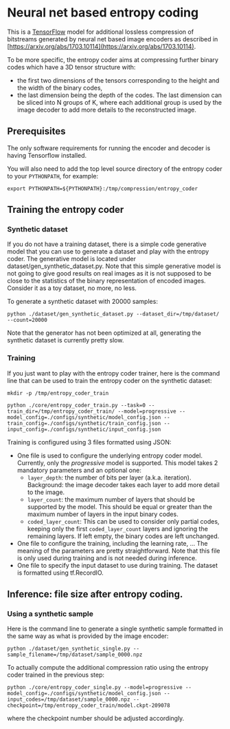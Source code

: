# Neural net based entropy coding

This is a [TensorFlow](http://www.tensorflow.org/) model for additional
lossless compression of bitstreams generated by neural net based image
encoders as described in
[https://arxiv.org/abs/1703.10114](https://arxiv.org/abs/1703.10114).

To be more specific, the entropy coder aims at compressing further binary
codes which have a 3D tensor structure with:

*   the first two dimensions of the tensors corresponding to the height and
the width of the binary codes,
*   the last dimension being the depth of the codes. The last dimension can be
sliced into N groups of K, where each additional group is used by the image
decoder to add more details to the reconstructed image.


## Prerequisites
The only software requirements for running the encoder and decoder is having
Tensorflow installed.

You will also need to add the top level source directory of the entropy coder
to your `PYTHONPATH`, for example:

`export PYTHONPATH=${PYTHONPATH}:/tmp/compression/entropy_coder`


## Training the entropy coder

### Synthetic dataset
If you do not have a training dataset, there is a simple code generative model
that you can use to generate a dataset and play with the entropy coder.
The generative model is located under dataset/gen\_synthetic\_dataset.py. Note
that this simple generative model is not going to give good results on real
images as it is not supposed to be close to the statistics of the binary
representation of encoded images. Consider it as a toy dataset, no more, no
less.

To generate a synthetic dataset with 20000 samples:

`python ./dataset/gen_synthetic_dataset.py --dataset_dir=/tmp/dataset/
--count=20000`

Note that the generator has not been optimized at all, generating the synthetic
dataset is currently pretty slow.

### Training

If you just want to play with the entropy coder trainer, here is the command
line that can be used to train the entropy coder on the synthetic dataset:

`mkdir -p /tmp/entropy_coder_train`

`python ./core/entropy_coder_train.py --task=0
--train_dir=/tmp/entropy_coder_train/
--model=progressive
--model_config=./configs/synthetic/model_config.json
--train_config=./configs/synthetic/train_config.json
--input_config=./configs/synthetic/input_config.json
`

Training is configured using 3 files formatted using JSON:

*   One file is used to configure the underlying entropy coder model.
    Currently, only the *progressive* model is supported.
    This model takes 2 mandatory parameters and an optional one:
    *   `layer_depth`: the number of bits per layer (a.k.a. iteration).
         Background: the image decoder takes each layer to add more detail
         to the image.
    *    `layer_count`: the maximum number of layers that should be supported
         by the model. This should be equal or greater than the maximum number
         of layers in the input binary codes.
    *    `coded_layer_count`: This can be used to consider only partial codes,
         keeping only the first `coded_layer_count` layers and ignoring the
         remaining layers. If left empty, the binary codes are left unchanged.
*   One file to configure the training, including the learning rate, ...
    The meaning of the parameters are pretty straightforward. Note that this
    file is only used during training and is not needed during inference.
*   One file to specify the input dataset to use during training.
    The dataset is formatted using tf.RecordIO.


## Inference: file size after entropy coding.

### Using a synthetic sample

Here is the command line to generate a single synthetic sample formatted
in the same way as what is provided by the image encoder:

`python ./dataset/gen_synthetic_single.py
--sample_filename=/tmp/dataset/sample_0000.npz`

To actually compute the additional compression ratio using the entropy coder
trained in the previous step:

`python ./core/entropy_coder_single.py
--model=progressive
--model_config=./configs/synthetic/model_config.json
--input_codes=/tmp/dataset/sample_0000.npz
--checkpoint=/tmp/entropy_coder_train/model.ckpt-209078`

where the checkpoint number should be adjusted accordingly.
